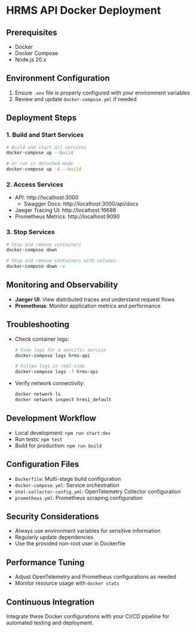# HRMS API Docker Deployment

## Prerequisites
- Docker
- Docker Compose
- Node.js 20.x

## Environment Configuration
1. Ensure `.env` file is properly configured with your environment variables
2. Review and update `docker-compose.yml` if needed

## Deployment Steps

### 1. Build and Start Services
```bash
# Build and start all services
docker-compose up --build

# Or run in detached mode
docker-compose up -d --build
```

### 2. Access Services
- API: http://localhost:3000
  - Swagger Docs: http://localhost:3000/api/docs
- Jaeger Tracing UI: http://localhost:16686
- Prometheus Metrics: http://localhost:9090

### 3. Stop Services
```bash
# Stop and remove containers
docker-compose down

# Stop and remove containers with volumes
docker-compose down -v
```

## Monitoring and Observability
- **Jaeger UI**: View distributed traces and understand request flows
- **Prometheus**: Monitor application metrics and performance

## Troubleshooting
- Check container logs: 
  ```bash
  # View logs for a specific service
  docker-compose logs hrms-api
  
  # Follow logs in real-time
  docker-compose logs -f hrms-api
  ```

- Verify network connectivity:
  ```bash
  docker network ls
  docker network inspect hrms1_default
  ```

## Development Workflow
- Local development: `npm run start:dev`
- Run tests: `npm test`
- Build for production: `npm run build`

## Configuration Files
- `Dockerfile`: Multi-stage build configuration
- `docker-compose.yml`: Service orchestration
- `otel-collector-config.yml`: OpenTelemetry Collector configuration
- `prometheus.yml`: Prometheus scraping configuration

## Security Considerations
- Always use environment variables for sensitive information
- Regularly update dependencies
- Use the provided non-root user in Dockerfile

## Performance Tuning
- Adjust OpenTelemetry and Prometheus configurations as needed
- Monitor resource usage with `docker stats`

## Continuous Integration
Integrate these Docker configurations with your CI/CD pipeline for automated testing and deployment.
